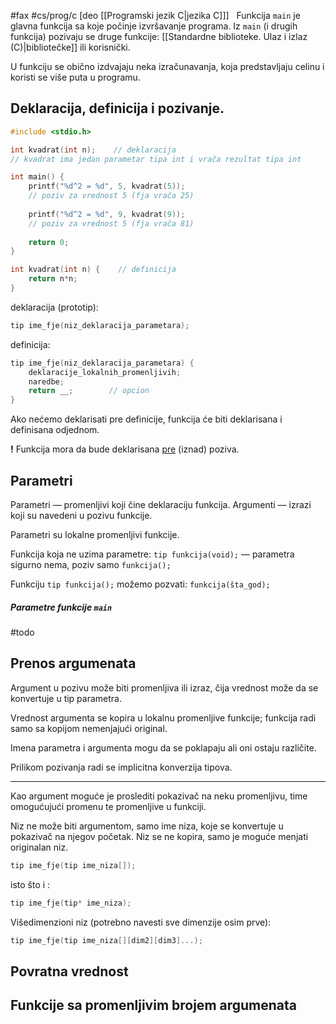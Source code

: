 #fax #cs/prog/c [deo [[Programski jezik C|jezika C]]]
$\:$
Funkcija ```main``` je glavna funkcija sa koje počinje izvršavanje programa.
Iz ```main``` (i drugih funkcija) pozivaju se druge funkcije: [[Standardne biblioteke. Ulaz i izlaz (C)|bibliotečke]] ili korisnički.

U funkciju se obično izdvajaju neka izračunavanja, koja predstavljaju celinu i koristi se više puta u programu.

## Deklaracija, definicija i pozivanje.
```c
#include <stdio.h>

int kvadrat(int n);    // deklaracija
// kvadrat ima jedan parametar tipa int i vrača rezultat tipa int

int main() {
	printf("%d^2 = %d", 5, kvadrat(5)); 
	// poziv za vrednost 5 (fja vrača 25)
	
	printf("%d^2 = %d", 9, kvadrat(9)); 
	// poziv za vrednost 5 (fja vrača 81)
	
	return 0;
}

int kvadrat(int n) {    // definicija
	return n*n;
}
```

deklaracija (prototip):
```c
tip ime_fje(niz_deklaracija_parametara);
```
definicija:
```c
tip ime_fje(niz_deklaracija_parametara) {
	deklaracije_lokalnih_promenljivih;
	naredbe;
	return __;        // opcion
}
```

Ako nećemo deklarisati pre definicije, funkcija će biti deklarisana i definisana odjednom.

**!** Funkcija mora da bude deklarisana <u>pre</u> (iznad) poziva. 
## Parametri
Parametri — promenljivi koji čine deklaraciju funkcija.
Argumenti — izrazi koji su navedeni u pozivu funkcije.

Parametri su lokalne promenljivi funkcije.

Funkcija koja ne uzima parametre:  ```tip funkcija(void);```
— parametra sigurno nema, poziv samo ```funkcija();```

Funkciju ```tip funkcija();``` možemo pozvati: ```funkcija(šta_god);```

##### Parametre funkcije ```main```
#todo
## Prenos argumenata
Argument u pozivu može biti promenljiva ili izraz, čija vrednost može da se konvertuje u tip parametra.

Vrednost argumenta se kopira u lokalnu promenljive funkcije; funkcija radi samo sa kopijom nemenjajući original.

Imena parametra i argumenta mogu da se poklapaju ali oni ostaju različite.

Prilikom pozivanja radi se implicitna konverzija tipova.

---
Kao argument moguće je proslediti pokazivač na neku promenljivu, time omogućujući promenu te promenljive u funkciji.

Niz ne može biti argumentom, samo ime niza, koje se konvertuje u pokazivač na njegov početak.
Niz se ne kopira, samo je moguće menjati originalan niz.
```c
tip ime_fje(tip ime_niza[]);
```
isto što i :
```c
tip ime_fje(tip* ime_niza);
```
Višedimenzioni niz (potrebno navesti sve dimenzije osim prve):
```c
tip ime_fje(tip ime_niza[][dim2][dim3]...);
```
## Povratna vrednost

## Funkcije sa promenljivim brojem argumenata
